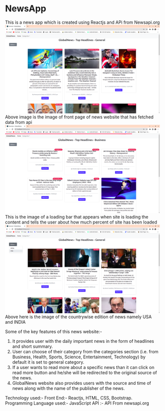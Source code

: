 # NewsApp
This is a news app which is created using Reactjs and APi from Newsapi.org
![Img1](img1.png)
Above image is the image of front page of news website that has fetched data from api  
![Img2](img2.png)
This is the image of a loading bar that appears when site is loading the content and tells the user about how much percent of site has been loaded
![Img3](img3.png)
Above here is the image of the countrywise edition of news namely USA and INDIA

Some of the key features of this news website:-
1. It provides user with the daily important news in the form of headlines and short summary.
2. User can choose of their category from the categories section (i.e. from Business, Health, Sports, Science, Entertainment, Technology) by default it is set to general category.
3. If a user wants to read more about a specific news than it can click on read more button and he/she will be redirected to the original source of the news.
4. GlobalNews website also provides users with the source and time of news along with the name of the publisher of the news.

Technology used:- 
Front End:- Reactjs, HTML, CSS, Bootstrap.
Programming Language used:- JavaScript
API :- API From newsapi.org
